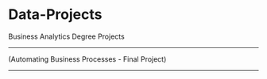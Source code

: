 # Data-Projects
Business Analytics Degree Projects

-----
(Automating Business Processes - Final Project)

-----


